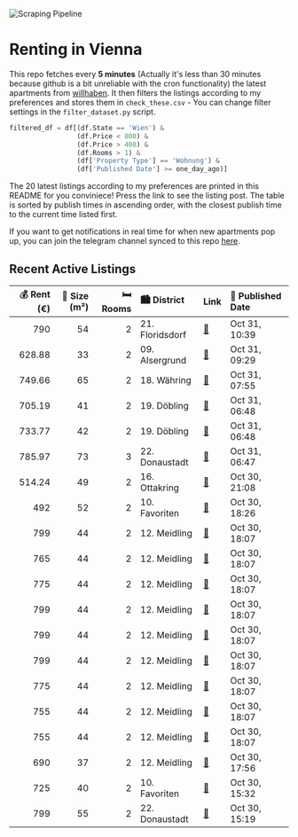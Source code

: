 ![Scraping Pipeline](https://github.com/AthomsG/renting-in-vienna/actions/workflows/run_pipeline.yml/badge.svg)


# Renting in Vienna

This repo fetches every **5 minutes** (Actually it's less than 30 minutes because github is a bit unreliable with the cron functionality) the latest apartments from [willhaben](https://www.willhaben.at/).
It then filters the listings according to my preferences and stores them in `check_these.csv` - You can change filter settings in the `filter_dataset.py` script.

```python
filtered_df = df[(df.State == 'Wien') & 
                 (df.Price < 800) &
                 (df.Price > 400) &
                 (df.Rooms > 1) &
                 (df['Property Type'] == 'Wohnung') &
                 (df['Published Date'] >= one_day_ago)]
```

The 20 latest listings according to my preferences are printed in this README for you conviniece! Press the link to see the listing post.
The table is sorted by publish times in ascending order, with the closest publish time to the current time listed first.

If you want to get notifications in real time for when new apartments pop up, you can join the telegram channel synced to this repo [here](https://t.me/+1HPAYOf5BSsyNTlk).

## Recent Active Listings

|   💰 Rent (€) |   📏 Size (m²) |   🛏️ Rooms | 🏙️ District     | Link                                                                                                                                                                                                      | 📅 Published Date   |
|-------------:|--------------:|-----------:|:----------------|:----------------------------------------------------------------------------------------------------------------------------------------------------------------------------------------------------------|:-------------------|
|       790    |            54 |          2 | 21. Floridsdorf | [🔗](https://www.willhaben.at/iad/immobilien/d/mietwohnungen/wien/wien-1210-floridsdorf/charmante-2-zimmer-dachgeschosswohnung-mit-zwei-terrassen-2069008596/)                                             | Oct 31, 10:39      |
|       628.88 |            33 |          2 | 09. Alsergrund  | [🔗](https://www.willhaben.at/iad/immobilien/d/mietwohnungen/wien/wien-1090-alsergrund/charmante-2-zimmer-dachgescho%C3%9Fwohnung-im-wundersch%C3%B6nen-9.-bezirk%21-1546561744/)                          | Oct 31, 09:29      |
|       749.66 |            65 |          2 | 18. Währing     | [🔗](https://www.willhaben.at/iad/immobilien/d/mietwohnungen/wien/wien-1180-w%C3%A4hring/gersthof-/-helle-gepflegte-zwei-zimmerwohnung-1418798120/)                                                        | Oct 31, 07:55      |
|       705.19 |            41 |          2 | 19. Döbling     | [🔗](https://www.willhaben.at/iad/immobilien/d/mietwohnungen/wien/wien-1190-d%C3%B6bling/sch%C3%B6ne-2-zimmer-wohnung-im-19.-bezirk-1140179140/)                                                           | Oct 31, 06:48      |
|       733.77 |            42 |          2 | 19. Döbling     | [🔗](https://www.willhaben.at/iad/immobilien/d/mietwohnungen/wien/wien-1190-d%C3%B6bling/gem%C3%BCtliche-singlewohnung-im-19.-bezirk-1191172900/)                                                          | Oct 31, 06:48      |
|       785.97 |            73 |          3 | 22. Donaustadt  | [🔗](https://www.willhaben.at/iad/immobilien/d/mietwohnungen/wien/wien-1220-donaustadt/gemeinde-wohnung-direktvergabe-3-zimmer-1094088024/)                                                                | Oct 31, 06:47      |
|       514.24 |            49 |          2 | 16. Ottakring   | [🔗](https://www.willhaben.at/iad/immobilien/d/mietwohnungen/wien/wien-1160-ottakring/gemeindebau-wohnung-zu-vermieten-direktvergabe-1968770236/)                                                          | Oct 30, 21:08      |
|       492    |            52 |          2 | 10. Favoriten   | [🔗](https://www.willhaben.at/iad/immobilien/d/mietwohnungen/wien/wien-1100-favoriten/direktvergabe-2-zimmer-gemeindewohnung-vormerkschein-31.07.2024-1934508411/)                                         | Oct 30, 18:26      |
|       799    |            44 |          2 | 12. Meidling    | [🔗](https://www.willhaben.at/iad/immobilien/d/mietwohnungen/wien/wien-1120-meidling/%2Aneues-projekt%2A-urbanes-wohnen-im-wildgarten-ab-01.02.2025-1228297509/)                                           | Oct 30, 18:07      |
|       765    |            44 |          2 | 12. Meidling    | [🔗](https://www.willhaben.at/iad/immobilien/d/mietwohnungen/wien/wien-1120-meidling/%2Aneues-projekt%2A-urbanes-wohnen-im-wildgarten-ab-01.02.2025-1649059268/)                                           | Oct 30, 18:07      |
|       775    |            44 |          2 | 12. Meidling    | [🔗](https://www.willhaben.at/iad/immobilien/d/mietwohnungen/wien/wien-1120-meidling/%2Aneues-projekt%2A-urbanes-wohnen-im-wildgarten-ab-01.02.2025-1633990380/)                                           | Oct 30, 18:07      |
|       799    |            44 |          2 | 12. Meidling    | [🔗](https://www.willhaben.at/iad/immobilien/d/mietwohnungen/wien/wien-1120-meidling/%2Aneues-projekt%2A-urbanes-wohnen-im-wildgarten-ab-01.02.2025-1686856274/)                                           | Oct 30, 18:07      |
|       799    |            44 |          2 | 12. Meidling    | [🔗](https://www.willhaben.at/iad/immobilien/d/mietwohnungen/wien/wien-1120-meidling/%2Aneues-projekt%2A-urbanes-wohnen-im-wildgarten-ab-01.02.2025-970150195/)                                            | Oct 30, 18:07      |
|       799    |            44 |          2 | 12. Meidling    | [🔗](https://www.willhaben.at/iad/immobilien/d/mietwohnungen/wien/wien-1120-meidling/%2Aneues-projekt%2A-urbanes-wohnen-im-wildgarten-ab-01.02.2025-932458215/)                                            | Oct 30, 18:07      |
|       775    |            44 |          2 | 12. Meidling    | [🔗](https://www.willhaben.at/iad/immobilien/d/mietwohnungen/wien/wien-1120-meidling/%2Aneues-projekt%2A-urbanes-wohnen-im-wildgarten-ab-01.02.2025-1157266369/)                                           | Oct 30, 18:07      |
|       755    |            44 |          2 | 12. Meidling    | [🔗](https://www.willhaben.at/iad/immobilien/d/mietwohnungen/wien/wien-1120-meidling/%2Aneues-projekt%2A-urbanes-wohnen-im-wildgarten-ab-01.02.2025-1182797765/)                                           | Oct 30, 18:07      |
|       755    |            44 |          2 | 12. Meidling    | [🔗](https://www.willhaben.at/iad/immobilien/d/mietwohnungen/wien/wien-1120-meidling/%2Aneues-projekt%2A-urbanes-wohnen-im-wildgarten-ab-01.02.2025-1313261314/)                                           | Oct 30, 18:07      |
|       690    |            37 |          2 | 12. Meidling    | [🔗](https://www.willhaben.at/iad/immobilien/d/mietwohnungen/wien/wien-1120-meidling/%2Aneues-projekt%2A-urbanes-wohnen-im-wildgarten-ab-01.02.2025-1600458118/)                                           | Oct 30, 17:56      |
|       725    |            40 |          2 | 10. Favoriten   | [🔗](https://www.willhaben.at/iad/immobilien/d/mietwohnungen/wien/wien-1100-favoriten/2-zimmer-wohnung-zur-miete-1262465119/)                                                                              | Oct 30, 15:32      |
|       799    |            55 |          2 | 22. Donaustadt  | [🔗](https://www.willhaben.at/iad/immobilien/d/mietwohnungen/wien/wien-1220-donaustadt/2-zimmer-wohnung-nahe-dem-westfield-donauzentrum---hervorragende-infrastruktur---ab-01.12.-beziehbar%21-924684418/) | Oct 30, 15:19      |
